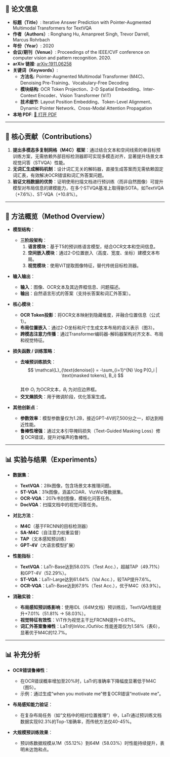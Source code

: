 ## 📘 论文信息

- **标题（Title）**: Iterative Answer Prediction with Pointer-Augmented Multimodal Transformers for TextVQA  
- **作者（Authors）**: Ronghang Hu, Amanpreet Singh, Trevor Darrell, Marcus Rohrbach  
- **年份（Year）**: 2020  
- **会议/期刊（Venue）**: Proceedings of the IEEE/CVF conference on computer vision and pattern recognition. 2020.
- **arXiv 链接**: [arXiv:1911.06258](https://arxiv.org/abs/1911.06258) 
- **关键词（Keywords）**:  
  - **方法名**: Pointer-Augmented Multimodal Transformer (M4C)、Denoising Pre-Training、Vocabulary-Free Decoding  
  - **模块结构**: OCR Token Projection、2-D Spatial Embedding、Inter-Context Encoder、Vision Transformer (ViT)  
  - **技术细节**: Layout Position Embedding、Token-Level Alignment、Dynamic Pointer Network、Cross-Modal Attention Propagation  
- **本地 PDF**: [📂 打开 PDF](paper/Iterative_Answer_Prediction_with_Pointer-Augmented_Multimodal_Transformers_for_TextVQA.pdf)  

---

## 🎯 核心贡献（Contributions）

1. **提出多模态多复制网格（M4C）框架**：通过结合文本和空间线索的单目标预训练方案，无需依赖外部目标检测器即可实现多模态对齐，显著提升场景文本视觉问答（STVQA）性能。  
2. **无词汇生成解码机制**：设计词汇无关的解码器，直接生成答案而无需依赖固定词汇表，有效解决OCR错误和词汇外答案问题。  
3. **验证文档数据的优势**：证明使用扫描文档进行预训练（而非自然图像）可提升模型对布局信息的建模能力，在多个STVQA基准上取得新SOTA，如TextVQA（+7.6%）、ST-VQA（+10.8%）。  

---

## 🧠 方法概览（Method Overview）

- **模型结构**：  
  - **三阶段架构**：  
    1. **语言模块**：基于T5的预训练语言模型，结合OCR文本和空间信息。  
    2. **空间嵌入模块**：通过2-D位置嵌入（高度、宽度、坐标）建模文本布局。  
    3. **视觉模块**：使用ViT提取图像特征，替代传统目标检测器。  

- **输入输出**：  
  - **输入**：图像、OCR文本及其边界框信息、问题描述。  
  - **输出**：自然语言形式的答案（支持长答案和词汇外答案）。  

- **核心模块**：  
  - **OCR Token投影**：将OCR文本映射到隐藏维度，并融合位置信息（公式1）。  
  - **布局位置嵌入**：通过2-D坐标和尺寸生成文本布局的语义表示（图3）。  
  - **跨模态注意力传播**：通过Transformer编码器-解码器架构对齐文本、布局和视觉特征。  

- **损失函数 / 训练策略**：  
  - **去噪预训练损失**：  
    $$
    \mathcal{L}_{\text{denoise}} = -\sum_{i=1}^{N} \log P(O_i | \text{masked tokens}, B_i)
    $$  
    其中 $O_i$ 为OCR文本，$B_i$ 为对应边界框。  
  - **交叉熵损失**：用于微调阶段，优化答案生成。  

- **其他创新点**：  
  - **参数效率**：模型参数量仅为1.2B，接近GPT-4V的7,500分之一，却达到相近性能。  
  - **鲁棒性增强**：通过文本引导掩码损失（Text-Guided Masking Loss）修复OCR错误，提升对噪声的鲁棒性。  

---

## 📊 实验与结果（Experiments）

- **数据集**：  
  - **TextVQA**：28k图像，包含场景文本推理问题。  
  - **ST-VQA**：31k图像，涵盖ICDAR、VizWiz等数据集。  
  - **OCR-VQA**：207k书封图像，模板化问答任务。  
  - **DocVQA**：扫描文档中的视觉问答任务。  

- **对比方法**：  
  - **M4C**（基于FRCNN的目标检测器）  
  - **SA-M4C**（自注意力权重监督）  
  - **TAP**（文本感知预训练）  
  - **GPT-4V**（大语言模型扩展）  

- **性能指标**：  
  - **TextVQA**：LaTr-Base达到58.03%（Test Acc.），超越TAP（49.71%）和GPT-4V（52.29%）。  
  - **ST-VQA**：LaTr-Large达到61.64%（Val Acc.），较TAP提升7.6%。  
  - **OCR-VQA**：LaTr-Base达到67.9%（Test Acc.），优于M4C（63.9%）。  

- **消融实验**：  
  - **布局感知预训练影响**：使用IDL（64M文档）预训练后，TextVQA性能提升+7.01%（51.81% → 58.03%）。  
  - **视觉特征有效性**：ViT作为视觉主干比FRCNN提升+0.61%。  
  - **词汇外答案鲁棒性**：LaTr的InVoc./OutVoc.性能差距仅为1.58%（表6），显著优于M4C的12.7%。  

---

## 📊 补充分析

- **OCR错误鲁棒性**：  
  - 在OCR错误概率增加至20%时，LaTr的准确率下降幅度显著低于M4C（图5）。  
  - 示例：通过生成“when you motivate me”修复OCR错误“motivate me”。  

- **布局感知能力验证**：  
  - 在复杂布局任务（如“文档中的相对位置推理”）中，LaTr通过预训练文档数据实现92.3%的Top-1准确率，而传统方法仅40-45%。  

- **大规模预训练效果**：  
  - 预训练数据规模从1M（55.12%）到64M（58.03%）时性能持续提升，表明未达饱和点。